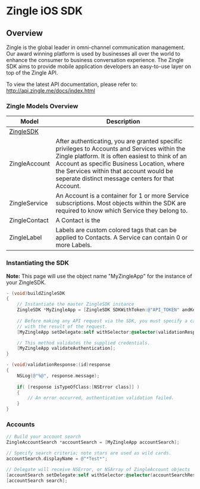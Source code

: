 # Zingle iOS SDK

## Overview

Zingle is the global leader in omni-channel communication management.  Our award winning platform is used by businesses all over the world to enhance the consumer to business conversation experience. The Zingle SDK aims to provide mobile application developers an easy-to-use layer on top of the Zingle API.

To view the latest API documentation, please refer to: http://api.zingle.me/docs/index.html

### Zingle Models Overview

Model | Description
--- | ---
[ZingleSDK](README.md#ZingleSDK) | 
ZingleAccount | After authenticating, you are granted specific privileges to Accounts and Services within the Zingle platform.  It is often easiest to think of an Account as specific Business Location, where the Services within that account would be seperate distinct message centers for that Account.
ZingleService | An Account is a container for 1 or more Service subscriptions.  Most objects within the SDK are required to know which Service they belong to.
ZingleContact | A Contact is the 
ZingleLabel | Labels are custom colored tags that can be applied to Contacts.  A Service can contain 0 or more Labels.

### Instantiating the SDK[](#ZingleSDK)

**Note:** This page will use the object name "MyZingleApp" for the instance of your ZingleSDK.

```Objective-C
- (void)buildZingleSDK
{
    // Instantiate the master ZingleSDK instance
    ZingleSDK *MyZingleApp = [ZingleSDK SDKWithToken:@"API_TOKEN" andKey:@"API_KEY"];
    
    // Before making any API request via the SDK, you must specify a callback selector to get called 
    // with the result of the request.
    [MyZingleApp setDelegate:self withSelector:@selector(validationResponse:)];

    // This method validates the supplied credentials.
    [MyZingleApp validateAuthentication];
}

- (void)validationResponse:(id)response
{
    NSLog(@"%@", response.message);
    
    if( [response isTypeOfClass:[NSError class]] )
    {
        // An error occurred, authentication validation failed.
    }
}
```


### Accounts

```Objective-C
// Build your account search
ZingleAccountSearch *accountSearch = [MyZingleApp accountSearch];

// Specify search criteria; note stars are used as wild cards.
accountSearch.displayName = @"*Test*";

// Delegate will receive NSError, or NSArray of ZingleAccount objects
[accountSearch setDelegate:self withSelector:@selector(accountSearchResults:)];
[accountSearch search];
```

